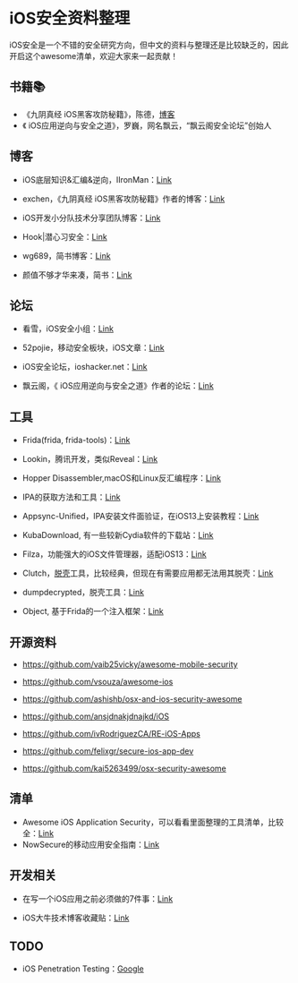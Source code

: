 # iOS安全资料整理



iOS安全是一个不错的安全研究方向，但中文的资料与整理还是比较缺乏的，因此开启这个awesome清单，欢迎大家来一起贡献！



## 书籍📚

- 《九阴真经 iOS黑客攻防秘籍》，陈德，[博客](https://www.exchen.net/)
- 《 iOS应用逆向与安全之道》，罗巍，网名飘云，“飘云阁安全论坛”创始人



## 博客

- iOS底层知识&汇编&逆向，IIronMan：[Link](https://www.jianshu.com/nb/25543579)

- exchen，《九阴真经 iOS黑客攻防秘籍》作者的博客：[Link](https://www.exchen.net/)

- iOS开发小分队技术分享团队博客：[Link](http://justdoios.club/)

- Hook|潜心习安全：[Link](https://gloxec.github.io/)

- wg689，简书博客：[Link](https://www.jianshu.com/u/e03c395306c5)

- 颜值不够才华来凑，简书：[Link](https://www.jianshu.com/u/ff864c7a8f24)



## 论坛

- 看雪，iOS安全小组：[Link](https://bbs.pediy.com/thread-212685.htm)
- 52pojie，移动安全板块，iOS文章：[Link](https://www.52pojie.cn/forum.php?mod=forumdisplay&fid=65&filter=typeid&typeid=195)

- iOS安全论坛，ioshacker.net：[Link](https://www.ioshacker.net/forum-38-1.html)
- 飘云阁，《 iOS应用逆向与安全之道》作者的论坛：[Link](https://www.chinapyg.com/thread-135989-1-1.html)



## 工具

- Frida(frida, frida-tools)：[Link](https://frida.re/)

- Lookin，腾讯开发，类似Reveal：[Link](https://lookin.work/)

- Hopper Disassembler,macOS和Linux反汇编程序：[Link](https://www.hopperapp.com/)

- IPA的获取方法和工具：[Link](https://www.jianshu.com/p/73e65b0a9b86)

- Appsync-Unified，IPA安装文件面验证，在iOS13上安装教程：[Link](https://kubadownload.com/news/appsync-unified)

- KubaDownload, 有一些较新Cydia软件的下载站：[Link](https://kubadownload.com/)

- Filza，功能强大的iOS文件管理器，适配iOS13：[Link](https://kubadownload.com/news/filza-file-manager)

- Clutch，[脱壳](https://www.jianshu.com/p/79d2d9f3958c)工具，比较经典，但现在有需要应用都无法用其脱壳：[Link](https://github.com/KJCracks/Clutch)

- dumpdecrypted，脱壳工具：[Link](https://github.com/stefanesser/dumpdecrypted/)

- Object,  基于Frida的一个注入框架：[Link](https://github.com/sensepost/objection)

  

## 开源资料

- https://github.com/vaib25vicky/awesome-mobile-security

- https://github.com/vsouza/awesome-ios

- https://github.com/ashishb/osx-and-ios-security-awesome
- https://github.com/ansjdnakjdnajkd/iOS
- https://github.com/ivRodriguezCA/RE-iOS-Apps
- https://github.com/felixgr/secure-ios-app-dev
- https://github.com/kai5263499/osx-security-awesome





## 清单

- Awesome iOS Application Security，可以看看里面整理的工具清单，比较全：[Link](https://enciphers.com/awesome-ios-application-security/)
- NowSecure的移动应用安全指南：[Link](https://books.nowsecure.com/secure-mobile-development/en/android/use-broadcasts-carefully.html)





## 开发相关

- 在写一个iOS应用之前必须做的7件事：[Link]()

- iOS大牛技术博客收藏贴：[Link](https://www.jianshu.com/p/c55c6b30ef28)



## TODO

- iOS Penetration Testing：[Google](https://www.google.com/search?sxsrf=ALeKk02TTUXqUJzUP1Q6hwYBk5JEFdE6eA%3A1582972724188&source=hp&ei=ND9aXrqRCLXLmAWYgJxo&q=ios+penetration+testing&oq=iOS+pene&gs_l=psy-ab.3.0.0l7j0i22i30l3.596.2175..4044...1.0..0.559.2170.0j7j4-1j1......0....1..gws-wiz.......35i39j0i67j0i131j0i20i263j0i203.Iyfm2VOKTPE)